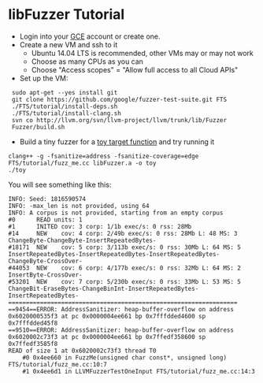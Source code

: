 # libFuzzer Tutorial

* Login into your [GCE](https://cloud.google.com/compute/) account or create one.
* Create a new VM and ssh to it
   * Ubuntu 14.04 LTS is recommended, other VMs may or may not work
   * Choose as many CPUs as you can
   * Choose "Access scopes" = "Allow full access to all Cloud APIs"
* Set up the VM: 
```
 sudo apt-get --yes install git 
 git clone https://github.com/google/fuzzer-test-suite.git FTS
 ./FTS/tutorial/install-deps.sh
 ./FTS/tutorial/install-clang.sh
 svn co http://llvm.org/svn/llvm-project/llvm/trunk/lib/Fuzzer
 Fuzzer/build.sh
 ```

* Build a tiny fuzzer for a [toy target function](fuzz_me.cc) and try running it
```
clang++ -g -fsanitize=address -fsanitize-coverage=edge FTS/tutorial/fuzz_me.cc libFuzzer.a -o toy
./toy
```
You will see something like this:
```
INFO: Seed: 1816590574
INFO: -max_len is not provided, using 64
INFO: A corpus is not provided, starting from an empty corpus
#0      READ units: 1
#1      INITED cov: 3 corp: 1/1b exec/s: 0 rss: 28Mb
#14     NEW    cov: 4 corp: 2/49b exec/s: 0 rss: 28Mb L: 48 MS: 3 ChangeByte-ChangeByte-InsertRepeatedBytes-
#18171  NEW    cov: 5 corp: 3/113b exec/s: 0 rss: 30Mb L: 64 MS: 5 InsertRepeatedBytes-InsertRepeatedBytes-InsertRepeatedBytes-ChangeByte-CrossOver-
#44053  NEW    cov: 6 corp: 4/177b exec/s: 0 rss: 32Mb L: 64 MS: 2 InsertByte-CrossOver-
#53201  NEW    cov: 7 corp: 5/230b exec/s: 0 rss: 33Mb L: 53 MS: 5 ChangeBit-EraseBytes-ChangeBinInt-InsertRepeatedBytes-InsertRepeatedBytes-
=================================================================
==9454==ERROR: AddressSanitizer: heap-buffer-overflow on address 0x6020000535f3 at pc 0x0000004ee661 bp 0x7fffdded4600 sp 0x7fffdded45f8
==9510==ERROR: AddressSanitizer: heap-buffer-overflow on address 0x6020002c73f3 at pc 0x0000004ee661 bp 0x7ffedf358600 sp 0x7ffedf3585f8
READ of size 1 at 0x6020002c73f3 thread T0
    #0 0x4ee660 in FuzzMe(unsigned char const*, unsigned long) FTS/tutorial/fuzz_me.cc:10:7
    #1 0x4ee6d1 in LLVMFuzzerTestOneInput FTS/tutorial/fuzz_me.cc:14:3
```
